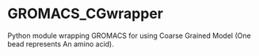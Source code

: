 # GROMACS_CGwrapper
Python module wrapping GROMACS for using Coarse Grained Model (One bead represents An amino acid).
